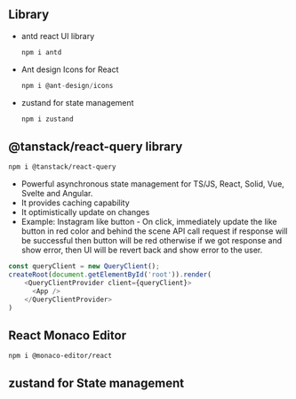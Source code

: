 ## Library
* antd react UI library
  ```JavaScript
  npm i antd
  ```
* Ant design Icons for React
  ```JavaScript
  npm i @ant-design/icons
  ```
* zustand for state management
  ```JavaScript
  npm i zustand
  ```
## @tanstack/react-query library
``` Bash
npm i @tanstack/react-query
```
* Powerful asynchronous state management for TS/JS, React, Solid, Vue, Svelte and Angular.
* It provides caching capability
* It optimistically update on changes
* Example: Instagram like button - On click, immediately update the like button in red color and behind the scene API call request if response will be successful then button will be red otherwise if we got response and show error, then UI will be revert back and show error to the user. 
``` TypeScript
const queryClient = new QueryClient();
createRoot(document.getElementById('root')).render(
    <QueryClientProvider client={queryClient}>
      <App />
    </QueryClientProvider>
)
```

## React Monaco Editor
``` Bash
npm i @monaco-editor/react
```
## zustand for State management